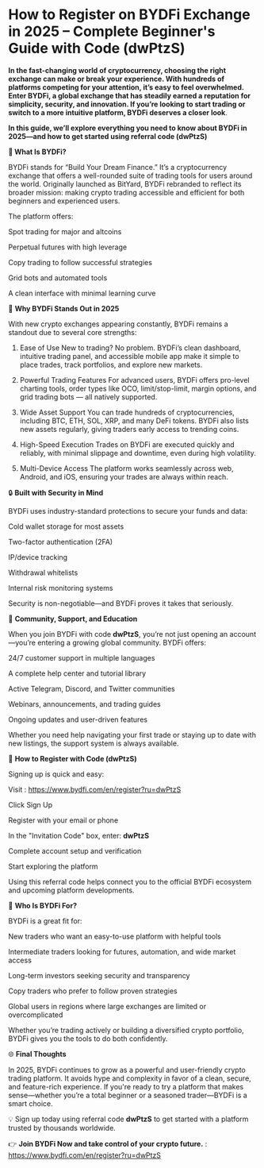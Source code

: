 # How to Register on BYDFi Exchange in 2025 – Complete Beginner's Guide with Code (dwPtzS)

**In the fast-changing world of cryptocurrency, choosing the right exchange can make or break your experience. With hundreds of platforms competing for your attention, it’s easy to feel overwhelmed. Enter BYDFi, a global exchange that has steadily earned a reputation for simplicity, security, and innovation. If you’re looking to start trading or switch to a more intuitive platform, BYDFi deserves a closer look**.

**In this guide, we’ll explore everything you need to know about BYDFi in 2025—and how to get started using referral code (dwPtzS)**

**🚀 What Is BYDFi?**

BYDFi stands for “Build Your Dream Finance.” It’s a cryptocurrency exchange that offers a well-rounded suite of trading tools for users around the world. Originally launched as BitYard, BYDFi rebranded to reflect its broader mission: making crypto trading accessible and efficient for both beginners and experienced users.

The platform offers:

Spot trading for major and altcoins

Perpetual futures with high leverage

Copy trading to follow successful strategies

Grid bots and automated tools

A clean interface with minimal learning curve

🎯 **Why BYDFi Stands Out in 2025**

With new crypto exchanges appearing constantly, BYDFi remains a standout due to several core strengths:

1. Ease of Use
New to trading? No problem. BYDFi’s clean dashboard, intuitive trading panel, and accessible mobile app make it simple to place trades, track portfolios, and explore new markets.

2. Powerful Trading Features
For advanced users, BYDFi offers pro-level charting tools, order types like OCO, limit/stop-limit, margin options, and grid trading bots — all natively supported.

3. Wide Asset Support
You can trade hundreds of cryptocurrencies, including BTC, ETH, SOL, XRP, and many DeFi tokens. BYDFi also lists new assets regularly, giving traders early access to trending coins.

4. High-Speed Execution
Trades on BYDFi are executed quickly and reliably, with minimal slippage and downtime, even during high volatility.

5. Multi-Device Access
The platform works seamlessly across web, Android, and iOS, ensuring your trades are always within reach.

🔒 **Built with Security in Mind**

BYDFi uses industry-standard protections to secure your funds and data:

Cold wallet storage for most assets

Two-factor authentication (2FA)

IP/device tracking

Withdrawal whitelists

Internal risk monitoring systems

Security is non-negotiable—and BYDFi proves it takes that seriously.

👥 **Community, Support, and Education**

When you join BYDFi with code **dwPtzS**, you’re not just opening an account—you’re entering a growing global community. BYDFi offers:

24/7 customer support in multiple languages

A complete help center and tutorial library

Active Telegram, Discord, and Twitter communities

Webinars, announcements, and trading guides

Ongoing updates and user-driven features

Whether you need help navigating your first trade or staying up to date with new listings, the support system is always available.

🧾 **How to Register with Code (dwPtzS)**

Signing up is quick and easy:

Visit  :  https://www.bydfi.com/en/register?ru=dwPtzS

Click Sign Up

Register with your email or phone

In the "Invitation Code" box, enter: **dwPtzS**

Complete account setup and verification

Start exploring the platform

Using this referral code helps connect you to the official BYDFi ecosystem and upcoming platform developments.

🧠 **Who Is BYDFi For?**

BYDFi is a great fit for:

New traders who want an easy-to-use platform with helpful tools

Intermediate traders looking for futures, automation, and wide market access

Long-term investors seeking security and transparency

Copy traders who prefer to follow proven strategies

Global users in regions where large exchanges are limited or overcomplicated

Whether you’re trading actively or building a diversified crypto portfolio, BYDFi gives you the tools to do both confidently.

🌐 **Final Thoughts**

In 2025, BYDFi continues to grow as a powerful and user-friendly crypto trading platform. It avoids hype and complexity in favor of a clean, secure, and feature-rich experience. If you're ready to try a platform that makes sense—whether you’re a total beginner or a seasoned trader—BYDFi is a smart choice.

💡 Sign up today using referral code **dwPtzS** to get started with a platform trusted by thousands worldwide.

👉 **Join BYDFi Now and take control of your crypto future.** : https://www.bydfi.com/en/register?ru=dwPtzS


